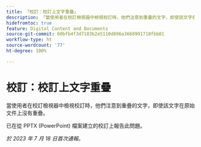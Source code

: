 ```yaml
---
title: 「校訂：校訂上文字重疊」
description: 「當使用者在校訂檢視器中檢視校訂時，他們注意到重疊的文字，即使該文字在原始文件上沒有重疊。 」
hidefromtoc: true
feature: Digital Content and Documents
source-git-commit: 60bfb4f3d7183b2e5110d896a3668991718fbb01
workflow-type: ht
source-wordcount: '77'
ht-degree: 100%

---
```



# 校訂：校訂上文字重疊

當使用者在校訂檢視器中檢視校訂時，他們注意到重疊的文字，即使該文字在原始文件上沒有重疊。

已在從 PPTX (PowerPoint) 檔案建立的校訂上報告此問題。

_於 2023 年 7 月 18 日首次通報。_

